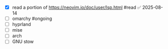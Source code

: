 - [x] read a portion of https://neovim.io/doc/user/lsp.html #read ✅ 2025-08-14
- [ ] omarchy #ongoing
- [ ] hyprland
- [ ] mise
- [ ] arch
- [ ] GNU stow